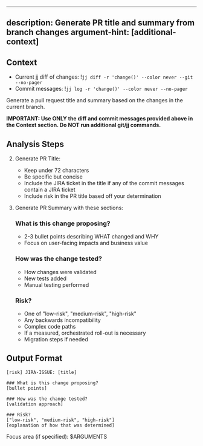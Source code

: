 ---
description: Generate PR title and summary from branch changes
argument-hint: [additional-context]
--

## Context

- Current jj diff of changes: !`jj diff -r 'change()' --color never --git --no-pager`
- Commit messages: !`jj log -r 'change()' --color never --no-pager`

Generate a pull request title and summary based on the changes in the current branch.

**IMPORTANT: Use ONLY the diff and commit messages provided above in the Context section. Do NOT run additional git/jj commands.**

## Analysis Steps

2. Generate PR Title:
   - Keep under 72 characters
   - Be specific but concise
   - Include the JIRA ticket in the title if any of the commit messages contain a JIRA ticket
   - Include risk in the PR title based off your determination

3. Generate PR Summary with these sections:

   ### What is this change proposing?
   - 2-3 bullet points describing WHAT changed and WHY
   - Focus on user-facing impacts and business value

   ### How was the change tested?
   - How changes were validated
   - New tests added
   - Manual testing performed

   ### Risk?
   - One of "low-risk", "medium-risk", "high-risk"
   - Any backwards incompatibility
   - Complex code paths
   - If a measured, orchestrated roll-out is necessary
   - Migration steps if needed

## Output Format

```
[risk] JIRA-ISSUE: [title]

### What is this change proposing?
[bullet points]

### How was the change tested?
[validation approach]

### Risk?
["low-risk", "medium-risk", "high-risk"]
[explanation of how that was determined]
```

Focus area (if specified): $ARGUMENTS
